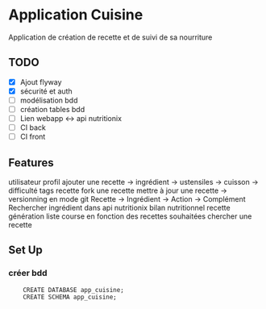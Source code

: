 # Application Cuisine

Application de création de recette et de suivi de sa nourriture

## TODO
 - [X] Ajout flyway
 - [X] sécurité et auth
 - [ ] modélisation bdd
 - [ ] création tables bdd
 - [ ] Lien webapp <-> api nutritionix
 - [ ] CI back
 - [ ] CI front

## Features
utilisateur profil
ajouter une recette
    -> ingrédient
    -> ustensiles
    -> cuisson
    -> difficulté
tags recette
fork une recette
mettre à jour une recette -> versionning en mode git
Recette -> Ingrédient -> Action -> Complément
Rechercher ingrédient dans api nutritionix
bilan nutritionnel recette
génération liste course en fonction des recettes souhaitées
chercher une recette

## Set Up
### créer bdd
```
    CREATE DATABASE app_cuisine;
    CREATE SCHEMA app_cuisine;
```
